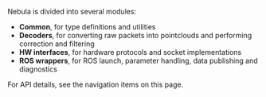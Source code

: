 Nebula is divided into several modules:

- **Common**, for type definitions and utilities
- **Decoders**, for converting raw packets into pointclouds and performing correction and filtering
- **HW interfaces**, for hardware protocols and socket implementations
- **ROS wrappers**, for ROS launch, parameter handling, data publishing and diagnostics

For API details, see the navigation items on this page.
